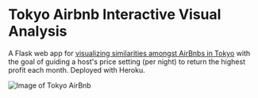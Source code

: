 # Tokyo Airbnb Interactive Visual Analysis
A Flask web app for [visualizing similarities amongst AirBnbs in Tokyo](http://tokyo-airbnb-prices.herokuapp.com) with the goal of guiding a host's price setting (per night) to return the highest profit each month. Deployed with Heroku.

![Image of Tokyo AirBnb](https://images.squarespace-cdn.com/content/v1/54ff0211e4b0331c7906899c/1552147735005-CQR3I25N4BKPLK2AX8UL/ke17ZwdGBToddI8pDm48kDEDYh4Y0JGhR6hzuwcJ44gUqsxRUqqbr1mOJYKfIPR7LoDQ9mXPOjoJoqy81S2I8N_N4V1vUb5AoIIIbLZhVYxCRW4BPu10St3TBAUQYVKcz6bs2FkMoqlrQIzq4g5ogDqXr_T7rMikH_TfPkEE4wwzGwe9KEhUq6A0DxOZf-75/tokyo-airbnb-j-apartment.jpg?format=1500w)


